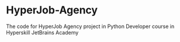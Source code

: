 # HyperJob-Agency
The code for HyperJob Agency project in Python Developer course in Hyperskill JetBrains Academy
